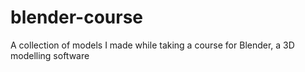 # blender-course
A collection of models I made while taking a course for Blender, a 3D modelling software
